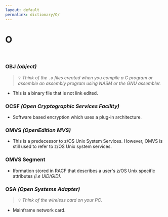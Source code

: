 ```yaml
---
layout: default
permalink: dictionary/O/
---
```


# O

&nbsp;

### OBJ *(object)*
> 💡 _Think of the `.o` files created when you compile a C program or assemble an assembly program using NASM or the GNU assembler._

* This is a binary file that is not link edited.

### OCSF *(Open Cryptographic Services Facility)*
* Software based encryption which uses a plug-in architecture.

### OMVS *(OpenEdition MVS)*
* This is a predecessor to z/OS Unix System Services. However, OMVS is still used to refer to z/OS Unix system services.

### OMVS Segment
* Iformation stored in RACF that describes a user's z/OS Unix specific attributes *(i.e UID/GID)*.

### OSA *(Open Systems Adapter)*
> 💡 _Think of the wireless card on your PC._

* Mainframe network card.